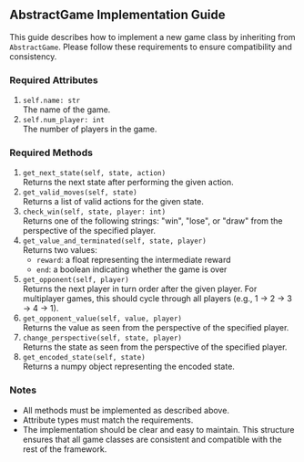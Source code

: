 ## AbstractGame Implementation Guide
This guide describes how to implement a new game class by inheriting from `AbstractGame`. Please follow these requirements to ensure compatibility and consistency.
### Required Attributes
1. `self.name: str`  
	The name of the game.
2. `self.num_player: int`  
	The number of players in the game.
### Required Methods
1. `get_next_state(self, state, action)`  
	Returns the next state after performing the given action.
2. `get_valid_moves(self, state)`  
	Returns a list of valid actions for the given state.
3. `check_win(self, state, player: int)`  
	Returns one of the following strings: "win", "lose", or "draw" from the perspective of the specified player.
4. `get_value_and_terminated(self, state, player)`  
	Returns two values:
	- `reward`: a float representing the intermediate reward
	- `end`: a boolean indicating whether the game is over
5. `get_opponent(self, player)`  
	Returns the next player in turn order after the given player. For multiplayer games, this should cycle through all players (e.g., 1 → 2 → 3 → 4 → 1).
6. `get_opponent_value(self, value, player)`  
	Returns the value as seen from the perspective of the specified player.
7. `change_perspective(self, state, player)`  
	Returns the state as seen from the perspective of the specified player.
8. `get_encoded_state(self, state)`  
	Returns a numpy object representing the encoded state.
### Notes
- All methods must be implemented as described above.
- Attribute types must match the requirements.
- The implementation should be clear and easy to maintain.
This structure ensures that all game classes are consistent and compatible with the rest of the framework.
